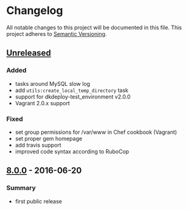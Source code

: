 # Changelog
All notable changes to this project will be documented in this file.
This project adheres to [Semantic Versioning](http://semver.org/).

## [Unreleased]
### Added
- tasks around MySQL slow log
- add `utils:create_local_temp_directory` task
- support for dkdeploy-test_environment v2.0.0
- Vagrant 2.0.x support

### Fixed
- set group permissions for /var/www in Chef cookbook (Vagrant)
- set proper gem homepage
- add travis support
- improved code syntax according to RuboCop

## [8.0.0] - 2016-06-20
### Summary

- first public release

[Unreleased]: https://github.com/dkdeploy/dkdeploy-core/compare/master...develop
[8.0.0]: https://github.com/dkdeploy/dkdeploy-core/releases/tag/v8.0.0
